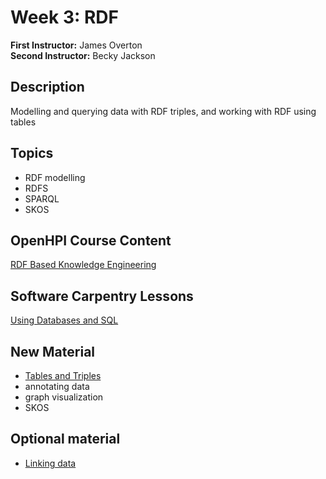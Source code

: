 # Week 3: RDF

**First Instructor:** James Overton  
**Second Instructor:** Becky Jackson  
	
## Description
Modelling and querying data with RDF triples, and working with RDF using tables

## Topics
- RDF modelling
- RDFS
- SPARQL
- SKOS

## OpenHPI Course Content
[RDF Based Knowledge Engineering](https://open.hpi.de/courses/semanticweb2015/items/2DXVQCd9tgUkhcTQkwpHfd)

## Software Carpentry Lessons
[Using Databases and SQL](http://swcarpentry.github.io/sql-novice-survey/)

## New Material
- [Tables and Triples](https://github.com/jamesaoverton/obook/blob/master/03-RDF/tables-and-triples.md)
- annotating data
- graph visualization
- SKOS

## Optional material
- [Linking data](https://github.com/jamesaoverton/obook/blob/master/03-RDF/linking-data.md)
